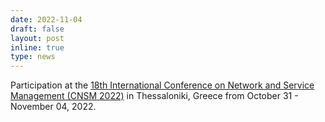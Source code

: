 ```yaml
---
date: 2022-11-04
draft: false
layout: post
inline: true
type: news
---
```


Participation at the [18th International Conference on Network and Service Management (CNSM 2022)](http://www.cnsm-conf.org/2022/) in Thessaloniki, Greece from October 31 - November 04, 2022.